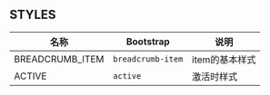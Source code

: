 ## STYLES

| 名称 | Bootstrap | 说明 |
| --- | --- | --- |
| BREADCRUMB_ITEM | `breadcrumb-item` | item的基本样式 |
| ACTIVE | `active` | 激活时样式 |

